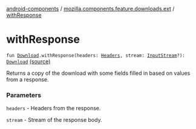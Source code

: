 [android-components](../index.md) / [mozilla.components.feature.downloads.ext](index.md) / [withResponse](./with-response.md)

# withResponse

`fun `[`Download`](../mozilla.components.browser.session/-download/index.md)`.withResponse(headers: `[`Headers`](../mozilla.components.concept.fetch/-headers/index.md)`, stream: `[`InputStream`](https://developer.android.com/reference/java/io/InputStream.html)`?): `[`Download`](../mozilla.components.browser.session/-download/index.md) [(source)](https://github.com/mozilla-mobile/android-components/blob/master/components/feature/downloads/src/main/java/mozilla/components/feature/downloads/ext/Download.kt#L28)

Returns a copy of the download with some fields filled in based on values from a response.

### Parameters

`headers` - Headers from the response.

`stream` - Stream of the response body.